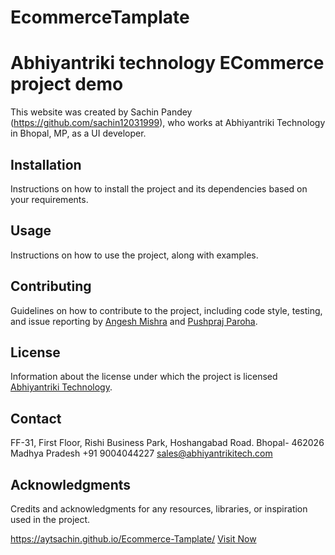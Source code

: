 # EcommerceTamplate
# Abhiyantriki technology ECommerce project demo

This website was created by Sachin Pandey (https://github.com/sachin12031999), who works at Abhiyantriki Technology in Bhopal, MP, as a UI developer.

## Installation

Instructions on how to install the project and its dependencies based on your requirements.

## Usage

Instructions on how to use the project, along with examples.

## Contributing

Guidelines on how to contribute to the project, including code style, testing, and issue reporting by [Angesh Mishra](https://github.com/angesh27) and [Pushpraj Paroha](http://github.com/prp0076/).

## License

Information about the license under which the project is licensed [Abhiyantriki Technology](https://www.abhiyantrikitech.com/).

## Contact

FF-31, First Floor, Rishi Business Park,
Hoshangabad Road. Bhopal- 462026
Madhya Pradesh
+91 9004044227
sales@abhiyantrikitech.com

## Acknowledgments

Credits and acknowledgments for any resources, libraries, or inspiration used in the project.

https://aytsachin.github.io/Ecommerce-Tamplate/
[Visit Now](https://aytsachin.github.io/Ecommerce-Tamplate/)
